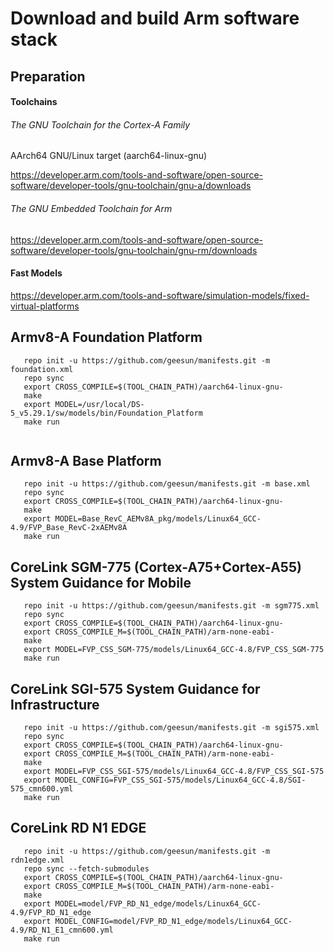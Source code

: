 # Download and build Arm software stack
## Preparation
#### Toolchains
###### The GNU Toolchain for the Cortex-A Family
AArch64 GNU/Linux target (aarch64-linux-gnu)

https://developer.arm.com/tools-and-software/open-source-software/developer-tools/gnu-toolchain/gnu-a/downloads
###### The GNU Embedded Toolchain for Arm
https://developer.arm.com/tools-and-software/open-source-software/developer-tools/gnu-toolchain/gnu-rm/downloads

#### Fast Models
https://developer.arm.com/tools-and-software/simulation-models/fixed-virtual-platforms

## Armv8-A Foundation Platform

```
   repo init -u https://github.com/geesun/manifests.git -m foundation.xml
   repo sync 
   export CROSS_COMPILE=$(TOOL_CHAIN_PATH)/aarch64-linux-gnu-
   make 
   export MODEL=/usr/local/DS-5_v5.29.1/sw/models/bin/Foundation_Platform
   make run
   
```
## Armv8-A Base Platform 
```
   repo init -u https://github.com/geesun/manifests.git -m base.xml
   repo sync 
   export CROSS_COMPILE=$(TOOL_CHAIN_PATH)/aarch64-linux-gnu-
   make 
   export MODEL=Base_RevC_AEMv8A_pkg/models/Linux64_GCC-4.9/FVP_Base_RevC-2xAEMv8A
   make run
```   

## CoreLink SGM-775 (Cortex-A75+Cortex-A55) System Guidance for Mobile

```
   repo init -u https://github.com/geesun/manifests.git -m sgm775.xml
   repo sync
   export CROSS_COMPILE=$(TOOL_CHAIN_PATH)/aarch64-linux-gnu-
   export CROSS_COMPILE_M=$(TOOL_CHAIN_PATH)/arm-none-eabi-
   make 
   export MODEL=FVP_CSS_SGM-775/models/Linux64_GCC-4.8/FVP_CSS_SGM-775 
   make run
```

## CoreLink SGI-575 System Guidance for Infrastructure

```
   repo init -u https://github.com/geesun/manifests.git -m sgi575.xml
   repo sync
   export CROSS_COMPILE=$(TOOL_CHAIN_PATH)/aarch64-linux-gnu-
   export CROSS_COMPILE_M=$(TOOL_CHAIN_PATH)/arm-none-eabi-
   make 
   export MODEL=FVP_CSS_SGI-575/models/Linux64_GCC-4.8/FVP_CSS_SGI-575
   export MODEL_CONFIG=FVP_CSS_SGI-575/models/Linux64_GCC-4.8/SGI-575_cmn600.yml
   make run
```
## CoreLink RD N1 EDGE 

```
   repo init -u https://github.com/geesun/manifests.git -m rdn1edge.xml
   repo sync --fetch-submodules
   export CROSS_COMPILE=$(TOOL_CHAIN_PATH)/aarch64-linux-gnu-
   export CROSS_COMPILE_M=$(TOOL_CHAIN_PATH)/arm-none-eabi-
   make 
   export MODEL=model/FVP_RD_N1_edge/models/Linux64_GCC-4.9/FVP_RD_N1_edge
   export MODEL_CONFIG=model/FVP_RD_N1_edge/models/Linux64_GCC-4.9/RD_N1_E1_cmn600.yml
   make run
```
